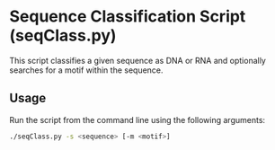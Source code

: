 # Sequence Classification Script (seqClass.py)

This script classifies a given sequence as DNA or RNA and optionally searches for a motif within the sequence.

## Usage

Run the script from the command line using the following arguments:

```bash
./seqClass.py -s <sequence> [-m <motif>]
